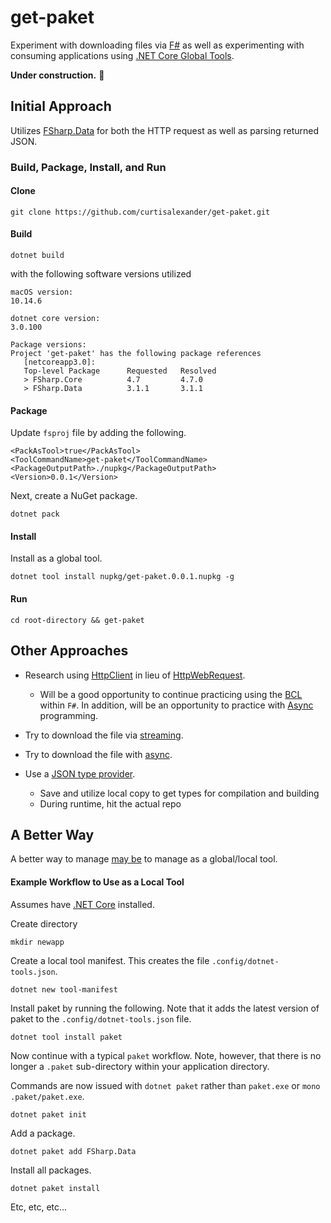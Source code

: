 # get-paket

Experiment with downloading files via [F#](https://fsharp.org/) as well as experimenting with consuming applications using [.NET Core Global Tools](https://docs.microsoft.com/en-us/dotnet/core/tools/global-tools).

**Under construction.**
:construction:

## Initial Approach

Utilizes [FSharp.Data](https://fsharp.github.io/FSharp.Data/library/Http.html) for both the HTTP request as well as parsing returned JSON.

### Build, Package, Install, and Run

#### Clone

```
git clone https://github.com/curtisalexander/get-paket.git
```

#### Build

```
dotnet build
```

with the following software versions utilized

```
macOS version:
10.14.6

dotnet core version:
3.0.100

Package versions:
Project 'get-paket' has the following package references
   [netcoreapp3.0]:
   Top-level Package      Requested   Resolved
   > FSharp.Core          4.7         4.7.0
   > FSharp.Data          3.1.1       3.1.1
```

#### Package

Update `fsproj` file by adding the following.


```
<PackAsTool>true</PackAsTool>
<ToolCommandName>get-paket</ToolCommandName>
<PackageOutputPath>./nupkg</PackageOutputPath>
<Version>0.0.1</Version>
```

Next, create a NuGet package.

```
dotnet pack
```

#### Install

Install as a global tool.

```
dotnet tool install nupkg/get-paket.0.0.1.nupkg -g
```

#### Run

```
cd root-directory && get-paket
```

## Other Approaches

- Research using [HttpClient](https://docs.microsoft.com/en-us/dotnet/api/system.net.http.httpclient?view=netcore-3.0) in lieu of [HttpWebRequest](https://docs.microsoft.com/en-us/dotnet/api/system.net.httpwebrequest?&view=netcore-3.0).

  - Will be a good opportunity to continue practicing using the [BCL](https://docs.microsoft.com/en-us/dotnet/api/index) within `F#`. In addition, will be an opportunity to practice with [Async](https://docs.microsoft.com/en-us/dotnet/fsharp/tutorials/asynchronous-and-concurrent-programming/async) programming.

- Try to download the file via [streaming](https://github.com/curtisalexander/get-paket/blob/master/Program.fs#L87).

- Try to download the file with [async](https://github.com/curtisalexander/get-paket/blob/master/Program.fs#L88).

- Use a [JSON type provider](https://fsharp.github.io/FSharp.Data/library/JsonProvider.html).
    - Save and utilize local copy to get types for compilation and building
    - During runtime, hit the actual repo

## A Better Way

A better way to manage [may be](https://gist.github.com/baronfel/80f49ecb93ebacb84ca840fca7a12fc2) to manage as a global/local tool.

#### Example Workflow to Use as a Local Tool

Assumes have [.NET Core](https://dotnet.microsoft.com/download) installed.

Create directory

```
mkdir newapp
```

Create a local tool manifest.  This creates the file `.config/dotnet-tools.json`.

```
dotnet new tool-manifest
```

Install paket by running the following.  Note that it adds the latest version of paket to the `.config/dotnet-tools.json` file.

```
dotnet tool install paket
```

Now continue with a typical `paket` workflow.  Note, however, that there is no longer a `.paket` sub-directory within your application directory.

Commands are now issued with `dotnet paket` rather than `paket.exe` or `mono .paket/paket.exe`.

```
dotnet paket init
```

Add a package.

```
dotnet paket add FSharp.Data
```

Install all packages.

```
dotnet paket install
```

Etc, etc, etc...

